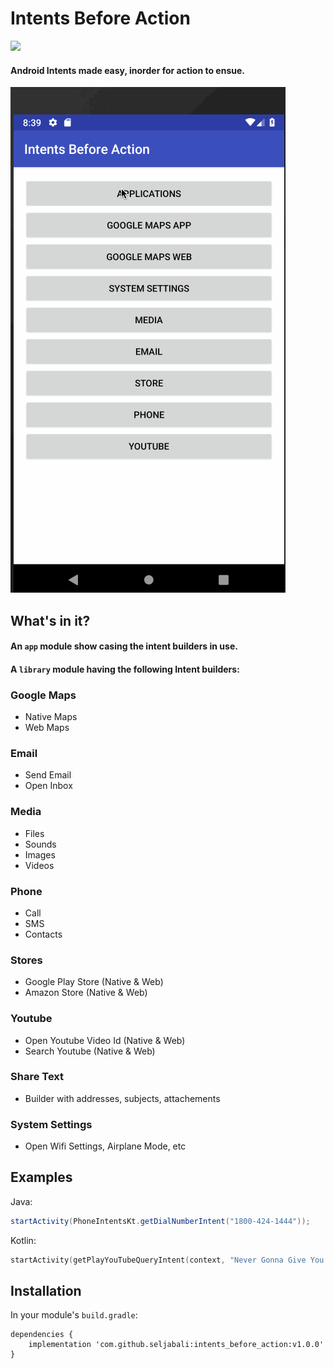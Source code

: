 # Intents Before Action
[![](https://jitpack.io/v/seljabali/intents_before_action.svg)](https://jitpack.io/#seljabali/intents_before_action)
#### Android Intents made easy, inorder for action to ensue.

![Demo](https://github.com/seljabali/intents_before_action/blob/master/app/src/main/res/mipmap-mdpi/intents_before_action.gif)

## What's in it?
#### An `app` module show casing the intent builders in use.
#### A `library` module having the following Intent builders:

### Google Maps
- Native Maps 
- Web Maps
### Email
- Send Email
- Open Inbox
### Media
- Files
- Sounds
- Images
- Videos
### Phone
- Call
- SMS
- Contacts
### Stores
- Google Play Store (Native & Web)
- Amazon Store (Native & Web)
### Youtube
- Open Youtube Video Id (Native & Web)
- Search Youtube (Native & Web)
### Share Text
- Builder with addresses, subjects, attachements
### System Settings
- Open Wifi Settings, Airplane Mode, etc

## Examples
Java:
```java
startActivity(PhoneIntentsKt.getDialNumberIntent("1800-424-1444"));
```
Kotlin:
```kotlin
startActivity(getPlayYouTubeQueryIntent(context, "Never Gonna Give You Up"))
```

## Installation
In your module's `build.gradle`:
```
dependencies {
    implementation 'com.github.seljabali:intents_before_action:v1.0.0'
}
```
